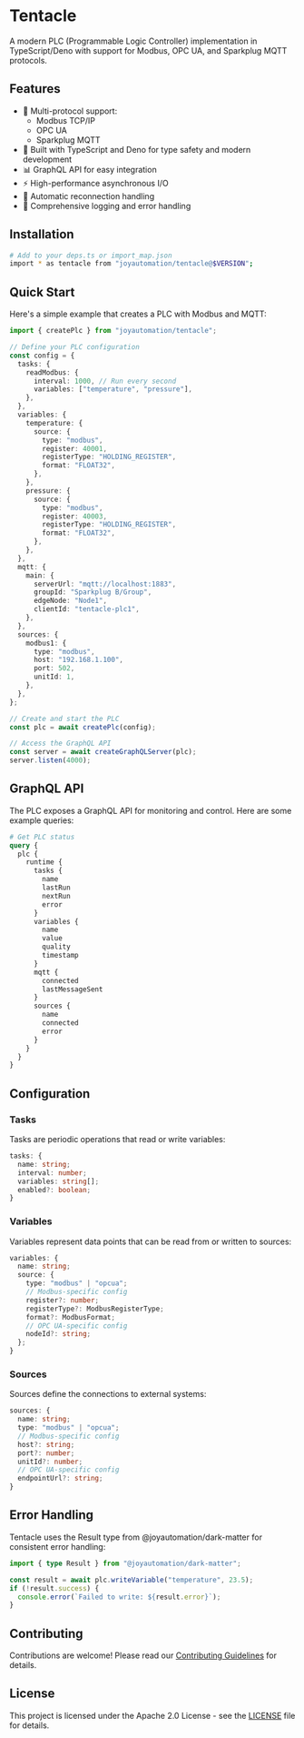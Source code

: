 # Tentacle

A modern PLC (Programmable Logic Controller) implementation in TypeScript/Deno with support for Modbus, OPC UA, and Sparkplug MQTT protocols.

## Features

- 🔌 Multi-protocol support:
  - Modbus TCP/IP
  - OPC UA
  - Sparkplug MQTT
- 🚀 Built with TypeScript and Deno for type safety and modern development
- 📊 GraphQL API for easy integration
- ⚡ High-performance asynchronous I/O
- 🔄 Automatic reconnection handling
- 📝 Comprehensive logging and error handling

## Installation

```bash
# Add to your deps.ts or import_map.json
import * as tentacle from "joyautomation/tentacle@$VERSION";
```

## Quick Start

Here's a simple example that creates a PLC with Modbus and MQTT:

```typescript
import { createPlc } from "joyautomation/tentacle";

// Define your PLC configuration
const config = {
  tasks: {
    readModbus: {
      interval: 1000, // Run every second
      variables: ["temperature", "pressure"],
    },
  },
  variables: {
    temperature: {
      source: {
        type: "modbus",
        register: 40001,
        registerType: "HOLDING_REGISTER",
        format: "FLOAT32",
      },
    },
    pressure: {
      source: {
        type: "modbus",
        register: 40003,
        registerType: "HOLDING_REGISTER",
        format: "FLOAT32",
      },
    },
  },
  mqtt: {
    main: {
      serverUrl: "mqtt://localhost:1883",
      groupId: "Sparkplug B/Group",
      edgeNode: "Node1",
      clientId: "tentacle-plc1",
    },
  },
  sources: {
    modbus1: {
      type: "modbus",
      host: "192.168.1.100",
      port: 502,
      unitId: 1,
    },
  },
};

// Create and start the PLC
const plc = await createPlc(config);

// Access the GraphQL API
const server = await createGraphQLServer(plc);
server.listen(4000);
```

## GraphQL API

The PLC exposes a GraphQL API for monitoring and control. Here are some example queries:

```graphql
# Get PLC status
query {
  plc {
    runtime {
      tasks {
        name
        lastRun
        nextRun
        error
      }
      variables {
        name
        value
        quality
        timestamp
      }
      mqtt {
        connected
        lastMessageSent
      }
      sources {
        name
        connected
        error
      }
    }
  }
}
```

## Configuration

### Tasks

Tasks are periodic operations that read or write variables:

```typescript
tasks: {
  name: string;
  interval: number;
  variables: string[];
  enabled?: boolean;
}
```

### Variables

Variables represent data points that can be read from or written to sources:

```typescript
variables: {
  name: string;
  source: {
    type: "modbus" | "opcua";
    // Modbus-specific config
    register?: number;
    registerType?: ModbusRegisterType;
    format?: ModbusFormat;
    // OPC UA-specific config
    nodeId?: string;
  };
}
```

### Sources

Sources define the connections to external systems:

```typescript
sources: {
  name: string;
  type: "modbus" | "opcua";
  // Modbus-specific config
  host?: string;
  port?: number;
  unitId?: number;
  // OPC UA-specific config
  endpointUrl?: string;
}
```

## Error Handling

Tentacle uses the Result type from @joyautomation/dark-matter for consistent error handling:

```typescript
import { type Result } from "@joyautomation/dark-matter";

const result = await plc.writeVariable("temperature", 23.5);
if (!result.success) {
  console.error(`Failed to write: ${result.error}`);
}
```

## Contributing

Contributions are welcome! Please read our [Contributing Guidelines](CONTRIBUTING.md) for details.

## License

This project is licensed under the Apache 2.0 License - see the [LICENSE](LICENSE) file for details.
